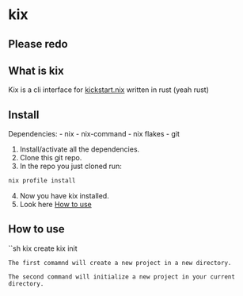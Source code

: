 # kix

## Please redo 


## What is kix
Kix is a cli interface for [kickstart.nix](https://github.com/ALT-F4-LLC/kickstart.nix) written in rust (yeah rust) 

## Install
Dependencies: 
    - nix
    - nix-command
    - nix flakes
    - git

1. Install/activate all the dependencies.
2. Clone this git repo.
3. In the repo you just cloned run:
```sh
nix profile install
```
4. Now you have kix installed.
5. Look here [How to use](#2-How-to-use)

## How to use 
``sh
kix create
kix init
```
The first comamnd will create a new project in a new directory.

The second command will initialize a new project in your current directory.

